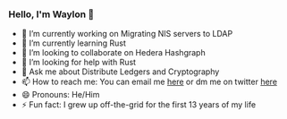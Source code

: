 ### Hello, I'm Waylon 👋


- 🔭 I’m currently working on Migrating NIS servers to LDAP
- 🌱 I’m currently learning Rust
- 👯 I’m looking to collaborate on Hedera Hashgraph
- 🤔 I’m looking for help with Rust
- 💬 Ask me about Distribute Ledgers and Cryptography
- 📫 How to reach me: You can email me [here](mailto:waylonjepsen1@gmail.com) or dm me on twitter [here](https://twitter.com/HogwoodWaylon)
- 😄 Pronouns: He/Him
- ⚡ Fun fact: I grew up off-the-grid for the first 13 years of my life

